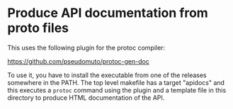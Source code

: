 # Produce API documentation from proto files

This uses the following plugin for the protoc compiler:

  https://github.com/pseudomuto/protoc-gen-doc

To use it, you have to install the executable from one of the releases
somewhere in the PATH. The top level makefile has a target "apidocs"
and this executes a `protoc` command using the plugin and a template file
in this directory to produce HTML documentation of the API.
